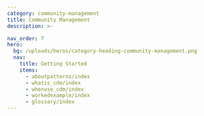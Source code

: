 ```yaml
---
category: community-management
title: Community Management
description: >-

nav_order: 7
hero:
  bg: /uploads/heros/category-heading-community-management.png
  nav:
    title: Getting Started
    items:
      - aboutpatterns/index
      - whatis_cdm/index
      - whenuse_cdm/index
      - workedexample/index      
      - glossary/index  
---
```

